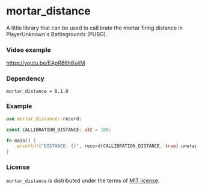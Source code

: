 # mortar_distance

A little library that can be used to callibrate the mortar firing distance in PlayerUnknown's Battlegrounds (PUBG).

### Video example

https://youtu.be/EApR86h8s4M

### Dependency

`mortar_distance = 0.1.0`

### Example

```rust
use mortar_distance::record;

const CALLIBRATION_DISTANCE: u32 = 100;

fn main() {
    println!("DISTANCE: {}", record(CALLIBRATION_DISTANCE, true).unwrap());
}
```

### License

`mortar_distance` is distributed under the terms of [MIT license](https://choosealicense.com/licenses/mit/).
